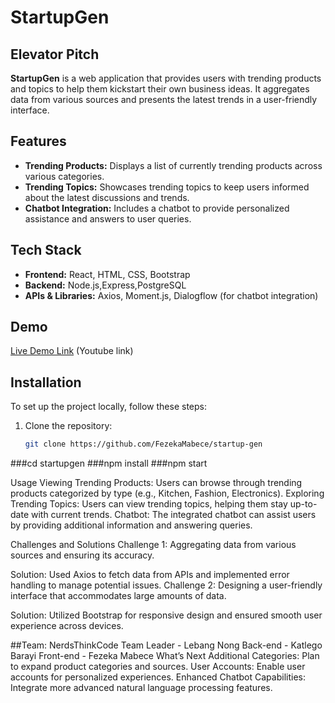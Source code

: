 # StartupGen

## Elevator Pitch
**StartupGen** is a web application that provides users with trending products and topics to help them kickstart their own business ideas. It aggregates data from various sources and presents the latest trends in a user-friendly interface.

## Features
- **Trending Products:** Displays a list of currently trending products across various categories.
- **Trending Topics:** Showcases trending topics to keep users informed about the latest discussions and trends.
- **Chatbot Integration:** Includes a chatbot to provide personalized assistance and answers to user queries.

## Tech Stack
- **Frontend:** React, HTML, CSS, Bootstrap
- **Backend:** Node.js,Express,PostgreSQL
- **APIs & Libraries:** Axios, Moment.js, Dialogflow (for chatbot integration)

## Demo
[Live Demo Link](https://example.com) (Youtube link)

## Installation

To set up the project locally, follow these steps:

1. Clone the repository:
   ```sh
   git clone https://github.com/FezekaMabece/startup-gen

###cd startupgen
###npm install
###npm start


Usage
Viewing Trending Products: Users can browse through trending products categorized by type (e.g., Kitchen, Fashion, Electronics).
Exploring Trending Topics: Users can view trending topics, helping them stay up-to-date with current trends.
Chatbot: The integrated chatbot can assist users by providing additional information and answering queries.

Challenges and Solutions
Challenge 1: Aggregating data from various sources and ensuring its accuracy.

Solution: Used Axios to fetch data from APIs and implemented error handling to manage potential issues.
Challenge 2: Designing a user-friendly interface that accommodates large amounts of data.

Solution: Utilized Bootstrap for responsive design and ensured smooth user experience across devices.

##Team: NerdsThinkCode
Team Leader - Lebang Nong
Back-end - Katlego Barayi
Front-end - Fezeka Mabece
What’s Next
Additional Categories: Plan to expand product categories and sources.
User Accounts: Enable user accounts for personalized experiences.
Enhanced Chatbot Capabilities: Integrate more advanced natural language processing features.